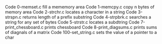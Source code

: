 Code 0-memset.c fill a mememory area
Code 1-memcpy.c copy n bytes of memory area
Code 2-strchr.c locates a character in a string
Code 3-strspn.c returns length of a prefix substring
Code 4-strpbrk.c searches a string for any set of bytes
Code 5-strstr.c locates a subdtring
Code 7-print_chessboard.c prints chessboard
Code 8-print_diagsums.c prints sums of diagnals of a matrix
Code 100-set_string.c sets the value of a pointer to a char
